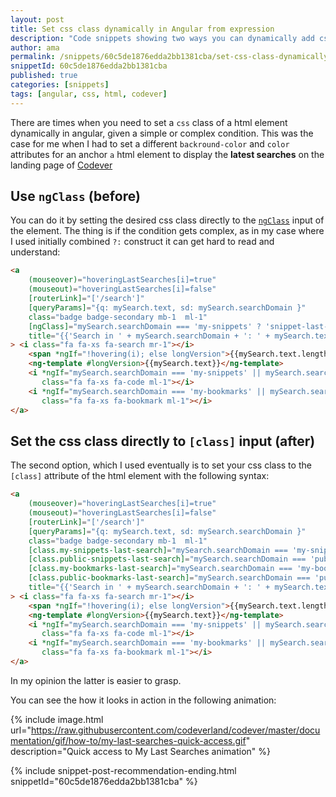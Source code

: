 ```yaml
---
layout: post
title: Set css class dynamically in Angular from expression
description: "Code snippets showing two ways you can dynamically add css classes to html elements in Angular"
author: ama
permalink: /snippets/60c5de1876edda2bb1381cba/set-css-class-dynamically-in-angular-from-expression
snippetId: 60c5de1876edda2bb1381cba
published: true
categories: [snippets]
tags: [angular, css, html, codever]
---
```


There are times when you need to set a `css` class of a html element dynamically in angular, given a simple or complex condition.
This was the case for me when I had to set a different `backround-color` and `color` attributes for an anchor `a` html element
to display the **latest searches** on the landing page of [Codever](https://www.codever.land)

<!--more-->

## Use `ngClass` (before)

You can do it by setting the desired css class directly to the [`ngClass`](https://angular.io/api/common/NgClass) input
 of the element. The thing is if the condition gets complex, as in my case where I used initially combined `?:` construct
 it can get hard to read and understand:

```html
<a
    (mouseover)="hoveringLastSearches[i]=true"
    (mouseout)="hoveringLastSearches[i]=false"
    [routerLink]="['/search']"
    [queryParams]="{q: mySearch.text, sd: mySearch.searchDomain }"
    class="badge badge-secondary mb-1  ml-1"
    [ngClass]="mySearch.searchDomain === 'my-snippets' ? 'snippet-last-search' : mySearch.searchDomain === 'my-bookmarks' ? 'my-bookmarks-last-search' : 'public-bookmarks-last-search' "
    title="{{'Search in ' + mySearch.searchDomain + ': ' + mySearch.text}}"
> <i class="fa fa-xs fa-search mr-1"></i>
    <span *ngIf="!hovering(i); else longVersion">{{mySearch.text.length > 20 ? mySearch.text.substring(0,20) + '...' : mySearch.text}}</span>
    <ng-template #longVersion>{{mySearch.text}}</ng-template>
    <i *ngIf="mySearch.searchDomain === 'my-snippets' || mySearch.searchDomain === 'public-snippets'"
       class="fa fa-xs fa-code ml-1"></i>
    <i *ngIf="mySearch.searchDomain === 'my-bookmarks' || mySearch.searchDomain === 'public-bookmarks'"
       class="fa fa-xs fa-bookmark ml-1"></i>
</a>
```

## Set the css class directly to `[class]` input (after)

The second option, which I used eventually is to set your css class to the `[class]` attribute of the html element
with the following syntax:

```html
<a
    (mouseover)="hoveringLastSearches[i]=true"
    (mouseout)="hoveringLastSearches[i]=false"
    [routerLink]="['/search']"
    [queryParams]="{q: mySearch.text, sd: mySearch.searchDomain }"
    class="badge badge-secondary mb-1  ml-1"
    [class.my-snippets-last-search]="mySearch.searchDomain === 'my-snippets'"
    [class.public-snippets-last-search]="mySearch.searchDomain === 'public-snippets'"
    [class.my-bookmarks-last-search]="mySearch.searchDomain === 'my-bookmarks'"
    [class.public-bookmarks-last-search]="mySearch.searchDomain === 'public-bookmarks'"
    title="{{'Search in ' + mySearch.searchDomain + ': ' + mySearch.text}}"
> <i class="fa fa-xs fa-search mr-1"></i>
    <span *ngIf="!hovering(i); else longVersion">{{mySearch.text.length > 20 ? mySearch.text.substring(0,20) + '...' : mySearch.text}}</span>
    <ng-template #longVersion>{{mySearch.text}}</ng-template>
    <i *ngIf="mySearch.searchDomain === 'my-snippets' || mySearch.searchDomain === 'public-snippets'"
       class="fa fa-xs fa-code ml-1"></i>
    <i *ngIf="mySearch.searchDomain === 'my-bookmarks' || mySearch.searchDomain === 'public-bookmarks'"
       class="fa fa-xs fa-bookmark ml-1"></i>
</a>
```

In my opinion the latter is easier to grasp.

You can see the how it looks in action in the following animation:

{% include image.html url="https://raw.githubusercontent.com/codeverland/codever/master/documentation/gif/how-to/my-last-searches-quick-access.gif" description="Quick access to My Last Searches animation" %}

 {% include snippet-post-recommendation-ending.html snippetId="60c5de1876edda2bb1381cba" %}
